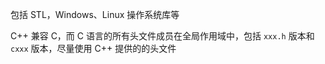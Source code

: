 包括 STL，Windows、Linux 操作系统库等

C++ 兼容 C，而 C 语言的所有头文件成员在全局作用域中，包括 `xxx.h` 版本和 `cxxx` 版本，尽量使用 C++ 提供的的头文件